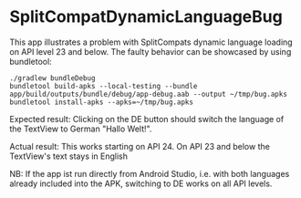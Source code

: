 # SplitCompatDynamicLanguageBug

This app illustrates a problem with SplitCompats dynamic language loading on API level 23 and below. The faulty behavior can be showcased by using bundletool:

```
./gradlew bundleDebug
bundletool build-apks --local-testing --bundle app/build/outputs/bundle/debug/app-debug.aab --output ~/tmp/bug.apks
bundletool install-apks --apks=~/tmp/bug.apks
```

Expected result:
Clicking on the DE button should switch the language of the TextView to German "Hallo Welt!".

Actual result:
This works starting on API 24. On API 23 and below the TextView's text stays in English

NB: If the app ist run directly from Android Studio, i.e. with both languages already included into the APK, switching to DE works on all API levels.
